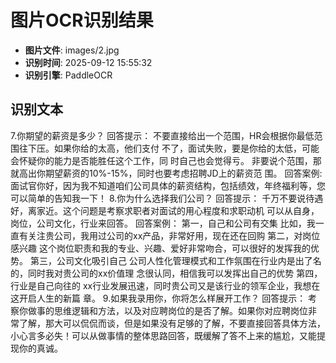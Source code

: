 # 图片OCR识别结果

- **图片文件**: images/2.jpg
- **识别时间**: 2025-09-12 15:55:32
- **识别引擎**: PaddleOCR

## 识别文本

7.你期望的薪资是多少？
回答提示：
不要直接给出一个范围，HR会根据你最低范围往下压。如果你给的太高，他们支付
不了，面试失败，要是你给的太低，可能会怀疑你的能力是否能胜任这个工作，同
时自己也会觉得亏。
非要说个范围，那就高出你期望薪资的10%-15%，同时也要考虑招聘JD上的薪资范
围。
回答案例:
面试官你好，因为我不知道咱们公司具体的薪资结构，包括绩效，年终福利等，您
可以简单的告知我一下！
8.你为什么选择我们公司？
回答提示：
千万不要说待遇好，离家近。这个问题是考察求职者对面试的用心程度和求职动机
可以从自身，岗位，公司文化，行业来回答。
回答案例：
第一，自己和公司有交集
比如，我一直有关注贵公司，我用过公司的xx产品，非常好用，现在还在回购
第二，对岗位感兴趣
这个岗位职责和我的专业、兴趣、爱好非常吻合，可以很好的发挥我的优势。
第三，公司文化吸引自己
公司人性化管理模式和工作氛围在行业内是出了名的，同时我对贵公司的xx价值理
念很认同，相信我可以发挥出自己的优势
第四，行业是自己向往的
xx行业发展迅速，同时贵公司又是该行业的领军企业，我想在这开启人生的新篇
章。
9.如果我录用你，你将怎么样展开工作？
回答提示：
考察你做事的思维逻辑和方法，以及对应聘岗位的是否了解。如果你对应聘岗位非
常了解，那大可以侃侃而谈，但是如果没有足够的了解，不要直接回答具体方法，
小心言多必失！可以从做事情的整体思路回答，既缓解了答不上来的尴尬，又能提
现你的真诚。
